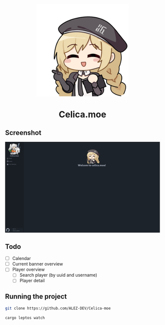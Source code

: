 <p align="center">
    <img src="/public/celica_pointing.png" alt="Website screenshot" width="300" height="300">
</p>

<div align="center">
    <h1>Celica.moe</h1>
</div>

## Screenshot

<img src="/readme/screenshot.png" alt="Website screenshot">

## Todo

- [ ] Calendar
- [ ] Current banner overview
- [ ] Player overview
  - [ ] Search player (by uuid and username)
  - [ ] Player detail

## Running the project

```bash
git clone https://github.com/ALEZ-DEV/Celica-moe
```

```bash
cargo leptos watch
```